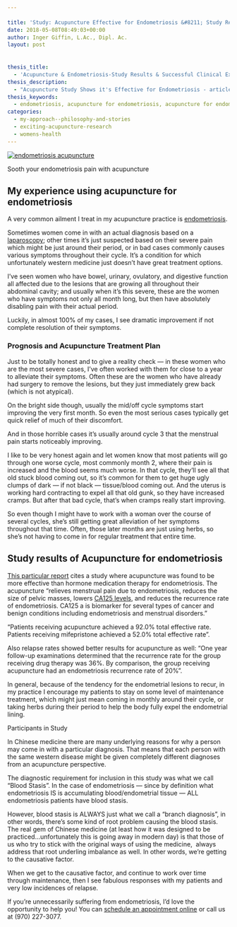 ```yaml
---

title: 'Study: Acupuncture Effective for Endometriosis &#8211; Study Results and Clinical Experience'
date: 2018-05-08T08:49:03+00:00
author: Inger Giffin, L.Ac., Dipl. Ac.
layout: post


thesis_title:
  - 'Acupuncture & Endometriosis-Study Results & Successful Clinical Experience'
thesis_description:
  - "Acupuncture Study Shows it's Effective for Endometriosis - article includes the study results, as well as how I treat it clinically to get successful clinical results"
thesis_keywords:
  - endometriosis, acupuncture for endometriosis, acupuncture for endometriosis in Fort Collins
categories:
  - my-approach--philosophy-and-stories
  - exciting-acupuncture-research
  - womens-health
---
```


<div id="attachment_3635"><a href="/assets/images/wp-content/uploads/2018/06/belly-3186730_1920.jpg"><img alt="endometriosis acupuncture" srcset="/assets/images/wp-content/uploads/2018/06/belly-3186730_1920-150x100.jpg 150w, /assets/images/wp-content/uploads/2018/06/belly-3186730_1920-300x200.jpg 300w, /assets/images/wp-content/uploads/2018/06/belly-3186730_1920-768x513.jpg 768w, /assets/images/wp-content/uploads/2018/06/belly-3186730_1920-1024x684.jpg 1024w" sizes="(max-width: 150px) 100vw, 150px" src="/assets/images/wp-content/uploads/2018/06/belly-3186730_1920-150x100.jpg" /></a>
		<p>Sooth your endometriosis pain with acupuncture</p>
	</div>

## My experience using acupuncture for endometriosis

A very common ailment I treat in my acupuncture practice is [endometriosis](https://en.wikipedia.org/wiki/Endometriosis).

Sometimes women come in with an actual diagnosis based on a [laparoscopy](https://www.healthline.com/health/endometriosis/laparoscopy-for-endometriosis); other times it’s just suspected based on their severe pain which might be just around their period, or in bad cases commonly causes various symptoms throughout their cycle. It’s a condition for which unfortunately western medicine just doesn’t have great treatment options.

I’ve seen women who have bowel, urinary, ovulatory, and digestive function all affected due to the lesions that are growing all throughout their abdominal cavity; and usually when it’s this severe, these are the women who have symptoms not only all month long, but then have absolutely disabling pain with their actual period.

Luckily, in almost 100% of my cases, I see dramatic improvement if not complete resolution of their symptoms.

### Prognosis and Acupuncture Treatment Plan

Just to be totally honest and to give a reality check — in these women who are the most severe cases, I’ve often worked with them for close to a year to alleviate their symptoms. Often these are the women who have already had surgery to remove the lesions, but they just immediately grew back (which is not atypical).

On the bright side though, usually the mid/off cycle symptoms start improving the very first month. So even the most serious cases typically get quick relief of much of their discomfort.

And in those horrible cases it’s usually around cycle 3 that the menstrual pain starts noticeably improving.

I like to be very honest again and let women know that most patients will go through one worse cycle, most commonly month 2, where their pain is increased and the blood seems much worse. In that cycle, they’ll see all that old stuck blood coming out, so it’s common for them to get huge ugly clumps of dark — if not black — tissue/blood coming out. And the uterus is working hard contracting to expel all that old gunk, so they have increased cramps. But after that bad cycle, that’s when cramps really start improving.

So even though I might have to work with a woman over the course of several cycles, she’s still getting great alleviation of her symptoms throughout that time. Often, those later months are just using herbs, so she’s not having to come in for regular treatment that entire time.

## Study results of Acupuncture for endometriosis

[This particular report](http://www.healthcmi.com/Acupuncture-Continuing-Education-News/1770-acupuncture-beats-drug-for-endometriosis-relief) cites a study where acupuncture was found to be more effective than hormone medication therapy for endometriosis. The acupuncture “relieves menstrual pain due to endometriosis, reduces the size of pelvic masses, lowers [CA125 levels](https://www.ncbi.nlm.nih.gov/pubmed/15726771), and reduces the recurrence rate of endometriosis. CA125 a is biomarker for several types of cancer and benign conditions including endometriosis and menstrual disorders.”

“Patients receiving acupuncture achieved a 92.0% total effective rate. Patients receiving mifepristone achieved a 52.0% total effective rate”.

Also relapse rates showed better results for acupuncture as well: “One year follow-up examinations determined that the recurrence rate for the group receiving drug therapy was 36%. By comparison, the group receiving acupuncture had an endometriosis recurrence rate of 20%”.

In general, because of the tendency for the endometrial lesions to recur, in my practice I encourage my patients to stay on some level of maintenance treatment, which might just mean coming in monthly around their cycle, or taking herbs during their period to help the body fully expel the endometrial lining.

Participants in Study

In Chinese medicine there are many underlying reasons for why a person may come in with a particular diagnosis. That means that each person with the same western disease might be given completely different diagnoses from an acupuncture perspective.

The diagnostic requirement for inclusion in this study was what we call “Blood Stasis”. In the case of endometriosis — since by definition what endometriosis IS is accumulating blood/endometrial tissue — ALL endometriosis patients have blood stasis.

However, blood stasis is ALWAYS just what we call a “branch diagnosis”, in other words, there’s some kind of root problem causing the blood stasis. The real gem of Chinese medicine (at least how it was designed to be practiced…unfortunately this is going away in modern day) is that those of us who try to stick with the original ways of using the medicine,&nbsp; always address that root underling imbalance as well. In other words, we’re getting to the causative factor.

When we get to the causative factor, and continue to work over time through maintenance, then I see fabulous responses with my patients and very low incidences of relapse.

If you’re unnecessarily suffering from endometriosis, I’d love the opportunity to help you! You can [schedule an appointment online](http://www.wisdomwaysacupuncture.com/acupuncture-appointment-scheduling/) or call us at (970) 227-3077.

&nbsp;